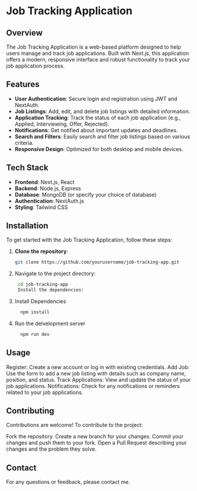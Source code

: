 # Job Tracking Application

## Overview

The Job Tracking Application is a web-based platform designed to help users manage and track job applications. Built with Next.js, this application offers a modern, responsive interface and robust functionality to track your job application process.

## Features

- **User Authentication**: Secure login and registration using JWT and NextAuth.
- **Job Listings**: Add, edit, and delete job listings with detailed information.
- **Application Tracking**: Track the status of each job application (e.g., Applied, Interviewing, Offer, Rejected).
- **Notifications**: Get notified about important updates and deadlines.
- **Search and Filters**: Easily search and filter job listings based on various criteria.
- **Responsive Design**: Optimized for both desktop and mobile devices.

## Tech Stack

- **Frontend**: Next.js, React
- **Backend**: Node.js, Express
- **Database**: MongoDB (or specify your choice of database)
- **Authentication**: NextAuth.js
- **Styling**: Tailwind CSS

## Installation

To get started with the Job Tracking Application, follow these steps:

1. **Clone the repository**:
   ```bash
   git clone https://github.com/yourusername/job-tracking-app.git

2. Navigate to the project directory:
   ```bash
    cd job-tracking-app
    Install the dependencies:
   
3. Install Dependencies
 
   ```bash
     npm install
4. Run the delvelopment server
   ```bash
     npm run dev


## Usage
Register: Create a new account or log in with existing credentials.
Add Job: Use the form to add a new job listing with details such as company name, position, and status.
Track Applications: View and update the status of your job applications.
Notifications: Check for any notifications or reminders related to your job applications.

## Contributing
Contributions are welcome! To contribute to the project:

Fork the repository.
Create a new branch for your changes.
Commit your changes and push them to your fork.
Open a Pull Request describing your changes and the problem they solve.


## Contact
For any questions or feedback, please contact me.
